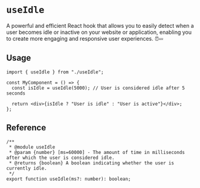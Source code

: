 # `useIdle`

A powerful and efficient React hook that allows you to easily detect when a user becomes idle or inactive on your website or application, enabling you to create more engaging and responsive user experiences. ⏰💤

## Usage

```tsx
import { useIdle } from "./useIdle";

const MyComponent = () => {
  const isIdle = useIdle(5000); // User is considered idle after 5 seconds

  return <div>{isIdle ? "User is idle" : "User is active"}</div>;
};
```

## Reference

```tsx
/**
 * @module useIdle
 * @param {number} [ms=60000] - The amount of time in milliseconds after which the user is considered idle.
 * @returns {boolean} A boolean indicating whether the user is currently idle.
 */
export function useIdle(ms?: number): boolean;
```
